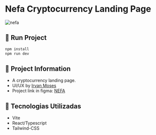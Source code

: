 # Nefa Cryptocurrency Landing Page

![nefa](https://user-images.githubusercontent.com/91050670/179553103-37805f20-e572-4762-a517-9b4f1e72729b.png)

## :rocket: Run Project

```bash
npm install
npm run dev
```

## :rocket: Project Information

- A cryptocurrency landing page.
- UI/UX  by [Irvan Moses](https://dribbble.com/irvan_moses)
- Project link in figma: [NEFA](https://www.figma.com/file/xxnIkkDxUIG4N6zO5jRH5Z/NEFA---Cryptocurrency-Web-App-(Community)?node-id=0%3A1)

## :wrench: Tecnologias Utilizadas
- Vite
- React/Typescript
- Tailwind-CSS
